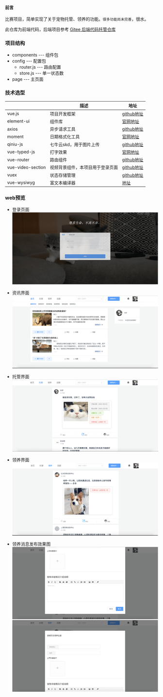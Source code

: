 #### 前言
比赛项目，简单实现了关于宠物托管、领养的功能。`很多功能尚未完善`，很水。

此仓库为前端代码，后端项目参考 [Gitee 后端代码托管仓库](https://gitee.com/zhaofengling/pet-master/tree/master)


### 项目结构

* components --- 组件包
* config    --- 配置包
    * router.js --- 路由配置
    * store.js  --- 单一状态数
* page  --- 主页面


### 技术选型


|       | 描述 | 地址|
| ---   | ---  |   ---    |
| vue.js       | 项目开发框架  |   [github地址](https://github.com/vuejs/vue#readme)   |
| element-ui   | 组件库       |   [官网地址](http://element.eleme.io/)   |
| axios        | 异步请求工具  |   [github地址](https://github.com/axios/axios)    |
| moment        | 日期格式化工具  |   [官网地址](https://momentjs.com/)   |
| qiniu-js        | 七牛云skd，用于图片上传  |   [github地址](http://github.com/qiniu/js-sdk.git)   |
| vue-typed-js        | 打字效果  |   [官网地址](https://mattboldt.com/demos/typed-js/)    |
| vue-router        | 路由组件  |   [github地址](https://github.com/vuejs/vue-router#readme/)    |
| vue-video-section        | 视频背景组件，本项目用于登录页面  |   [github地址](https://github.com/johndatserakis/vue-video-section)    |
| vuex        | 状态存储管理  |   [github地址](https://github.com/vuejs/vuex#readme)    |
| vue-wysiwyg        | 富文本编译器  |   [地址](https://www.npmjs.com/package/vue-wysiwyg)    |

### web预览
* 登录页面
![](./src/assets/1581399778894-HcWxmTOhEvNg5LeA.png)

* 资讯界面
![](./src/assets/1581399778894-7lebrStD2DDqub4a.png)

* 托管界面
![](./src/assets/1581399778894-tNNbhuhiFRkxeTvL.png)

* 领养界面
![](./src/assets/1581399778894-x6zcew7hJx2Ky9SC.png)

* 领养消息发布效果图
![](./src/assets/1581399778890-attBkUuqq3Nfxcoz.png)
![](./src/assets/1581399778889-5tp6TufOekGP6Dzg.png)


